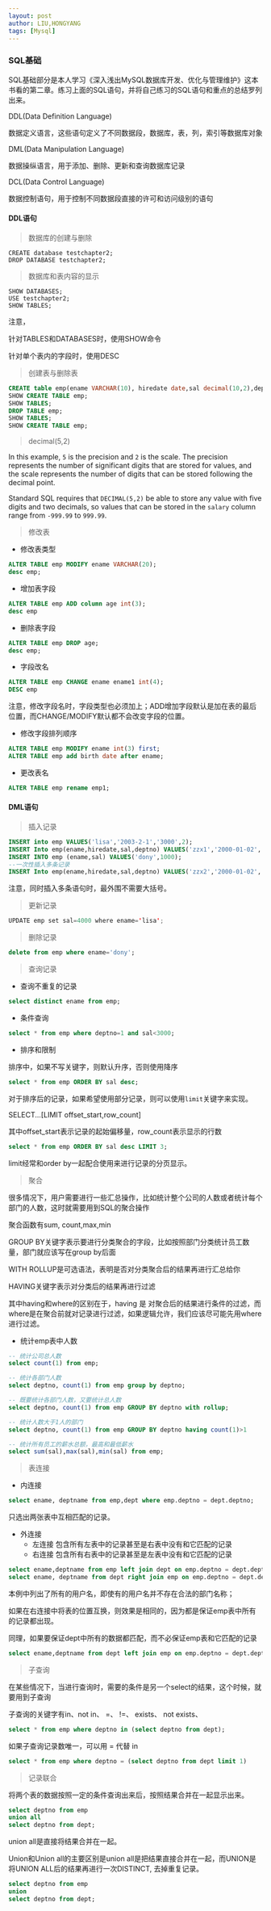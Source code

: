 ```yaml
---
layout: post
author: LIU,HONGYANG
tags: [Mysql]
---
```






### SQL基础



SQL基础部分是本人学习《深入浅出MySQL数据库开发、优化与管理维护》这本书看的第二章。练习上面的SQL语句，并将自己练习的SQL语句和重点的总结罗列出来。

DDL(Data Definition Language)

数据定义语言，这些语句定义了不同数据段，数据库，表，列，索引等数据库对象

DML(Data Manipulation Language)

数据操纵语言，用于添加、删除、更新和查询数据库记录

DCL(Data Control Language)

数据控制语句，用于控制不同数据段直接的许可和访问级别的语句



#### DDL语句



>  数据库的创建与删除

```mysql
CREATE database testchapter2;
DROP DATABASE testchapter2;
```



> 数据库和表内容的显示

```mysql
SHOW DATABASES;
USE testchapter2;
SHOW TABLES;
```

注意，

针对TABLES和DATABASES时，使用SHOW命令

针对单个表内的字段时，使用DESC



> 创建表与删除表

```sql
CREATE table emp(ename VARCHAR(10), hiredate date,sal decimal(10,2),deptno int(2) );
SHOW CREATE TABLE emp;
SHOW TABLES;
DROP TABLE emp;
SHOW TABLES;
SHOW CREATE TABLE emp;

```

> decimal(5,2)

In this example, `5` is the precision and `2` is the scale. The precision represents the number of significant digits that are stored for values, and the scale represents the number of digits that can be stored following the decimal point.

Standard SQL requires that `DECIMAL(5,2)` be able to store any value with five digits and two decimals, so values that can be stored in the `salary` column range from `-999.99` to `999.99`.

> 修改表

- 修改表类型

```sql
ALTER TABLE emp MODIFY ename VARCHAR(20);
desc emp;
```



- 增加表字段

```sql
ALTER TABLE emp ADD column age int(3);
desc emp
```



- 删除表字段

```sql
ALTER TABLE emp DROP age;
desc emp;
```



- 字段改名 

```sql
ALTER TABLE emp CHANGE ename ename1 int(4);
DESC emp
```

注意，修改字段名时，字段类型也必须加上；ADD增加字段默认是加在表的最后位置，而CHANGE/MODIFY默认都不会改变字段的位置。



- 修改字段排列顺序

```sql
ALTER TABLE emp MODIFY ename int(3) first;
ALTER TABLE emp add birth date after ename;
```



- 更改表名

```sql
ALTER TABLE emp rename emp1;
```



#### DML语句



> 插入记录

```sql
INSERT into emp VALUES('lisa','2003-2-1','3000',2);
INSERT Into emp(ename,hiredate,sal,deptno) VALUES('zzx1','2000-01-02','2000',1);
INSERT INTO emp (ename,sal) VALUES('dony',1000);
--一次性插入多条记录
INSERT Into emp(ename,hiredate,sal,deptno) VALUES('zzx2','2000-01-02','2000',1),('zzx3','2000-01-02','2000',1);
```

注意，同时插入多条语句时，最外围不需要大括号。



> 更新记录

```java
UPDATE emp set sal=4000 where ename='lisa';
```



> 删除记录

```sql
delete from emp where ename='dony';
```



> 查询记录

- 查询不重复的记录

```sql
select distinct ename from emp;
```

- 条件查询

```sql
select * from emp where deptno=1 and sal<3000;
```

- 排序和限制

排序中，如果不写关键字，则默认升序，否则使用降序

```sql
select * from emp ORDER BY sal desc;
```

对于排序后的记录，如果希望使用部分记录，则可以使用`limit`关键字来实现。

SELECT...[LIMIT offset_start,row_count]

其中offset_start表示记录的起始偏移量，row_count表示显示的行数

```sql
select * from emp ORDER BY sal desc LIMIT 3;
```

limit经常和order by一起配合使用来进行记录的分页显示。



> 聚合

很多情况下，用户需要进行一些汇总操作，比如统计整个公司的人数或者统计每个部门的人数，这时就需要用到SQL的聚合操作

聚合函数有sum, count,max,min

GROUP BY关键字表示要进行分类聚合的字段，比如按照部门分类统计员工数量，部门就应该写在group by后面

WITH ROLLUP是可选语法，表明是否对分类聚合后的结果再进行汇总给你

HAVING关键字表示对分类后的结果再进行过滤



其中having和where的区别在于，having 是 对聚合后的结果进行条件的过滤，而 where是在聚合前就对记录进行过滤，如果逻辑允许，我们应该尽可能先用where进行过滤。



- 统计emp表中人数

```sql
-- 统计公司总人数
select count(1) from emp;

-- 统计各部门人数
select deptno, count(1) from emp group by deptno;

-- 既要统计各部门人数，又要统计总人数
select deptno, count(1) from emp GROUP BY deptno with rollup;

-- 统计人数大于1人的部门
select deptno, count(1) from emp GROUP BY deptno having count(1)>1

-- 统计所有员工的薪水总额，最高和最低薪水
select sum(sal),max(sal),min(sal) from emp;
```

> 表连接

- 内连接

```sql
select ename, deptname from emp,dept where emp.deptno = dept.deptno;
```

只选出两张表中互相匹配的记录。

- 外连接
  - 左连接 包含所有左表中的记录甚至是右表中没有和它匹配的记录
  - 右连接 包含所有右表中的记录甚至是左表中没有和它匹配的记录

```sql
select ename,deptname from emp left join dept on emp.deptno = dept.deptno;
select ename, deptname from dept right join emp on emp.deptno = dept.deptno;
```

本例中列出了所有的用户名，即使有的用户名并不存在合法的部门名称；

如果在右连接中将表的位置互换，则效果是相同的，因为都是保证emp表中所有的记录都出现。



同理，如果要保证dept中所有的数据都匹配，而不必保证emp表和它匹配的记录

```sql
select ename,deptname from dept left join emp on emp.deptno = dept.deptno;
```

> 子查询

在某些情况下，当进行查询时，需要的条件是另一个select的结果，这个时候，就要用到子查询

子查询的关键字有in、not in、 =、 !=、 exists、 not exists、



```sql
select * from emp where deptno in (select deptno from dept);
```



如果子查询记录数唯一，可以用 = 代替 in 

```sql
select * from emp where deptno = (select deptno from dept limit 1)
```

> 记录联合

将两个表的数据按照一定的条件查询出来后，按照结果合并在一起显示出来。

```sql
select deptno from emp 
union all
select deptno from dept;
```

union all是直接将结果合并在一起。



Union和Union all的主要区别是union all是把结果直接合并在一起，而UNION是将UNION ALL后的结果再进行一次DISTINCT, 去掉重复记录。

````sql
select deptno from emp 
union
select deptno from dept;
````



